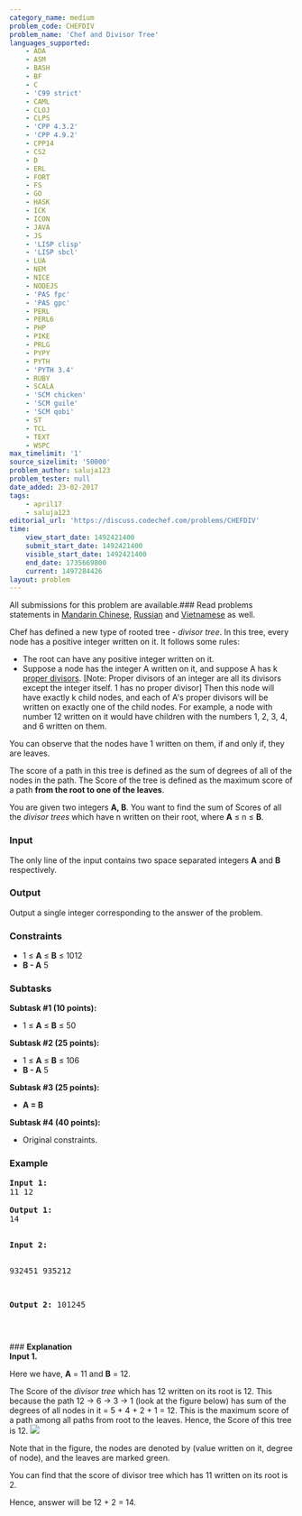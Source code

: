 ```yaml
---
category_name: medium
problem_code: CHEFDIV
problem_name: 'Chef and Divisor Tree'
languages_supported:
    - ADA
    - ASM
    - BASH
    - BF
    - C
    - 'C99 strict'
    - CAML
    - CLOJ
    - CLPS
    - 'CPP 4.3.2'
    - 'CPP 4.9.2'
    - CPP14
    - CS2
    - D
    - ERL
    - FORT
    - FS
    - GO
    - HASK
    - ICK
    - ICON
    - JAVA
    - JS
    - 'LISP clisp'
    - 'LISP sbcl'
    - LUA
    - NEM
    - NICE
    - NODEJS
    - 'PAS fpc'
    - 'PAS gpc'
    - PERL
    - PERL6
    - PHP
    - PIKE
    - PRLG
    - PYPY
    - PYTH
    - 'PYTH 3.4'
    - RUBY
    - SCALA
    - 'SCM chicken'
    - 'SCM guile'
    - 'SCM qobi'
    - ST
    - TCL
    - TEXT
    - WSPC
max_timelimit: '1'
source_sizelimit: '50000'
problem_author: saluja123
problem_tester: null
date_added: 23-02-2017
tags:
    - april17
    - saluja123
editorial_url: 'https://discuss.codechef.com/problems/CHEFDIV'
time:
    view_start_date: 1492421400
    submit_start_date: 1492421400
    visible_start_date: 1492421400
    end_date: 1735669800
    current: 1497284426
layout: problem
---
```

All submissions for this problem are available.###  Read problems statements in [Mandarin Chinese](http://www.codechef.com/download/translated/APRIL17/mandarin/CHEFDIV.pdf), [Russian](http://www.codechef.com/download/translated/APRIL17/russian/CHEFDIV.pdf) and [Vietnamese](http://www.codechef.com/download/translated/APRIL17/vietnamese/CHEFDIV.pdf) as well.

Chef has defined a new type of rooted tree - _divisor tree_. In this tree, every node has a positive integer written on it. It follows some rules:

- The root can have any positive integer written on it.
- Suppose a node has the integer A written on it, and suppose A has k [proper divisors](http://mathworld.wolfram.com/ProperDivisor.html). \[Note: Proper divisors of an integer are all its divisors except the integer itself. 1 has no proper divisor\] Then this node will have exactly k child nodes, and each of A's proper divisors will be written on exactly one of the child nodes. For example, a node with number 12 written on it would have children with the numbers 1, 2, 3, 4, and 6 written on them.

You can observe that the nodes have 1 written on them, if and only if, they are leaves.

The score of a path in this tree is defined as the sum of degrees of all of the nodes in the path. The Score of the tree is defined as the maximum score of a path **from the root to one of the leaves**.

You are given two integers **A, B**. You want to find the sum of Scores of all the _divisor trees_ which have n written on their root, where **A** ≤ n ≤ **B**.

### Input

The only line of the input contains two space separated integers **A** and **B** respectively.

### **Output**

Output a single integer corresponding to the answer of the problem.

### Constraints

- 1 ≤  **A** ≤ **B** ≤ 1012
- **B - A**  5

### Subtasks

**Subtask #1 (10 points):**

- 1 ≤  **A** ≤ **B** ≤ 50

**Subtask #2 (25 points):**

- 1 ≤ **A** ≤ **B** ≤ 106
- **B - A** 5

**Subtask #3 (25 points):**

- **A = B**

**Subtask #4 (40 points):**

- Original constraints.
 
### Example

<pre><b>Input 1:</b>
11 12

<b>Output 1:</b>
14

</pre><pre><b>Input 2:</b>
932451 935212

<b>Output 2:</b>
101245

</pre>###   **Explanation**  
**Input 1.**

Here we have, **A** = 11 and **B** = 12.

The Score of the _divisor tree_ which has 12 written on its root is 12. This because the path 12 -> 6 -> 3 -> 1 (look at the figure below) has sum of the degrees of all nodes in it = 5 + 4 + 2 + 1 = 12. This is the maximum score of a path among all paths from root to the leaves. Hence, the Score of this tree is 12. ![](https://codechef_shared.s3.amazonaws.com/download/upload/APRIL17/chefdiv.png)

Note that in the figure, the nodes are denoted by (value written on it, degree of node), and the leaves are marked green.

You can find that the score of divisor tree which has 11 written on its root is 2.

Hence, answer will be 12 + 2 = 14.
